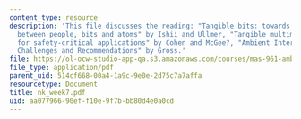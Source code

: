 ```yaml
---
content_type: resource
description: 'This file discusses the reading: "Tangible bits: towards seamless interfaces
  between people, bits and atoms" by Ishii and Ullmer, "Tangible multimodal interfaces
  for safety-critical applications" by Cohen and McGee?, "Ambient Interfaces: Design
  Challenges and Recommendations" by Gross.'
file: https://ol-ocw-studio-app-qa.s3.amazonaws.com/courses/mas-961-ambient-intelligence-spring-2005/aa07796690eff10e9f7bbb80d4e0a0cd_nk_week7.pdf
file_type: application/pdf
parent_uid: 514cf668-00a4-1a9c-9e0e-2d75c7a7affa
resourcetype: Document
title: nk_week7.pdf
uid: aa077966-90ef-f10e-9f7b-bb80d4e0a0cd
---
```

